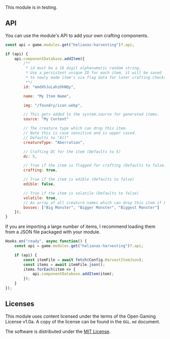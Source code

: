 This module is in testing.

## API

You can use the module's API to add your own crafting components.

```js
const api = game.modules.get("helianas-harvesting")?.api;

if (api) {
    api.componentDatabase.addItem({
        /**
         * id must be a 16 digit alphanumeric random string.
         * Use a persistent unique ID for each item, it will be saved
         * to newly made item's via flag data for later crafting checks.
         **/
        id: "mmdXhJuLahzOhNQy",

        name: "My Item Name",

        img: "/foundry/icon.webp",

        // This gets added to the system.source for generated items.
        source: "My Content"

        // The creature type which can drop this item.
        // Note this is case sensitive and is upper cased.
        // Defaults to "All"
        creatureType: "Aberration",

        // Crafting DC for the item (Defaults to 5)
        dc: 5,

        // True if the item is flagged for crafting (Defaults to false)
        crafting: true,

        // True if the item is edible (Defaults to false)
        edible: false,

        // True if the item is volatile (Defaults to false)
        volatile: true,
        // An array of all creature names which can drop this item if bossDrop is true.
        bosses: ["Big Monster", "Bigger Monster", "Biggest Monster"]
    });
}
```

If you are importing a large number of items, I recommend loading them from a JSON file packaged with your module.

```js
Hooks.on("ready", async function() {
    const api = game.modules.get("helianas-harvesting")?.api;

    if (api) {
        const itemFile = await fetch(Config.HarvestItemJson);
        const items = await itemFile.json();
        items.forEach(item => {
            api.componentDatabase.addItem(item);
        });
    }
});
```

## Licenses

This module uses content licensed under the terms of the Open Gaming License v1.0a. A copy of the license can be found in the `OGL.md` document.

The software is distributed under the [MIT License](https://mit-license.org/).
